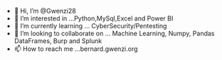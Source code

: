- 👋 Hi, I’m @Gwenzi28
- 👀 I’m interested in ...Python,MySql,Excel and Power BI
- 🌱 I’m currently learning ... CyberSecurity/Pentesting
- 💞️ I’m looking to collaborate on ... Machine Learning, Numpy, Pandas DataFrames, Burp and Splunk
- 📫 How to reach me ...bernard.gwenzi.org

<!---
Gwenzi28/Gwenzi28 is a ✨ special ✨ repository because its `README.md` (this file) appears on your GitHub profile.
You can click the Preview link to take a look at your changes.
--->
